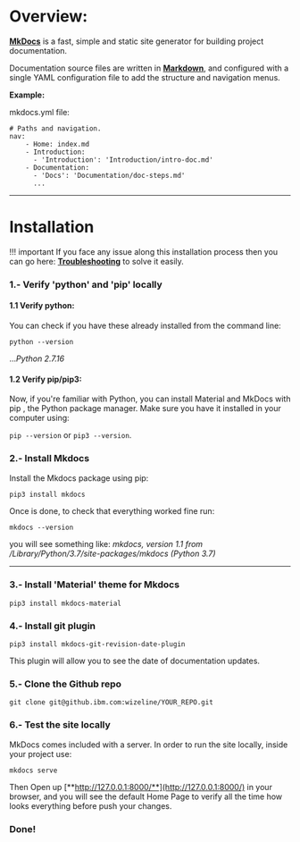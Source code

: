 # **Overview:**

[**MkDocs**](https://www.mkdocs.org/) is a fast, simple and static site generator for building project documentation. 

Documentation source files are written in [**Markdown**](https://www.markdownguide.org/getting-started/), and configured with a single YAML configuration file to add the structure and navigation menus. 

**Example:**

mkdocs.yml file:
```
# Paths and navigation.
nav:
    - Home: index.md
    - Introduction:
      - 'Introduction': 'Introduction/intro-doc.md'
    - Documentation:
      - 'Docs': 'Documentation/doc-steps.md'  
      ...
```

___
# **Installation**

!!! important
    If you face any issue along this installation process then you can go here: [**Troubleshooting**](https://squidfunk.github.io/mkdocs-material/troubleshooting/) to solve it easily.

### **1.- Verify 'python' and 'pip' locally**

#### **1.1 Verify python:**
You can check if you have these already installed from the command line:

```python --version```

...*Python 2.7.16*

#### **1.2 Verify pip/pip3:**
Now, if you're familiar with Python, you can install Material and MkDocs with pip , the Python package manager.
Make sure you have it installed in your computer using:

```pip --version``` or ```pip3 --version```.

### **2.- Install Mkdocs**

Install the Mkdocs package using pip:

```pip3 install mkdocs```

Once is done, to check that everything worked fine run:

```mkdocs --version```

you will see something like: 
*mkdocs, version 1.1 from /Library/Python/3.7/site-packages/mkdocs (Python 3.7)*
___
### **3.- Install 'Material' theme for Mkdocs**

```pip3 install mkdocs-material```

### **4.- Install git plugin**

```pip3 install mkdocs-git-revision-date-plugin```

This plugin will allow you to see the date of documentation updates.

### **5.- Clone the Github repo**

```git clone git@github.ibm.com:wizeline/YOUR_REPO.git```

### **6.- Test the site locally**

MkDocs comes included with a server. 
In order to run the site locally, inside your project use:

```mkdocs serve```

Then Open up [**http://127.0.0.1:8000/**](http://127.0.0.1:8000/) in your browser, and you will see the default Home Page to verify all the time how looks everything before push your changes.

### **Done!**